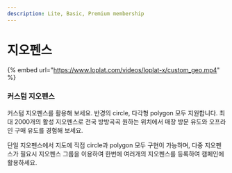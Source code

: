 ```yaml
---
description: Lite, Basic, Premium membership
---
```


# 지오펜스

{% embed url="https://www.loplat.com/videos/loplat-x/custom_geo.mp4" %}

### 커스텀 지오펜스

커스텀 지오펜스를 활용해 보세요. 반경의 circle, 다각형 polygon 모두 지원합니다. 최대 2000개의 활성 지오펜스로 전국 방방곡곡 원하는 위치에서 매장 방문 유도와 오프라인 구매 유도를 경험해 보세요.

단일 지오펜스에서 지도에 직접 circle과 polygon 모두 구현이 가능하며, 다중 지오펜스가 필요시 지오펜스 그룹을 이용하여 한번에 여러개의 지오펜스를 등록하여 캠페인에 활용하세요.&#x20;

